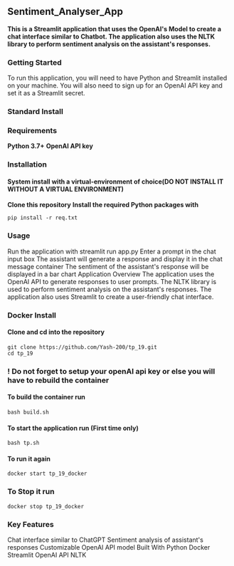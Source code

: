 ## Sentiment_Analyser_App
**This is a Streamlit application that uses the OpenAI's Model to create a chat interface similar to Chatbot. The application also uses the NLTK library to perform sentiment analysis on the assistant's responses.**

### Getting Started
To run this application, you will need to have Python and Streamlit installed on your machine. You will also need to sign up for an OpenAI API key and set it as a Streamlit secret.

### Standard Install
### Requirements
**Python 3.7+**
**OpenAI API key**

### Installation

#### System install with a virtual-environment of choice(DO NOT INSTALL IT WITHOUT A VIRTUAL ENVIRONMENT)
**Clone this repository**
**Install the required Python packages with**
```
pip install -r req.txt
```

### Usage
Run the application with streamlit run app.py
Enter a prompt in the chat input box
The assistant will generate a response and display it in the chat message container
The sentiment of the assistant's response will be displayed in a bar chart
Application Overview
The application uses the OpenAI API to generate responses to user prompts. The NLTK library is used to perform sentiment analysis on the assistant's responses. The application also uses Streamlit to create a user-friendly chat interface.


### Docker Install

#### **Clone and cd into the repository**

```
git clone https://github.com/Yash-200/tp_19.git
cd tp_19
```

### ! Do not forget to setup your openAI api key or else you will have to rebuild the container
#### **To build the container run**

```
bash build.sh
```

#### **To start the application run (First time only)**
```
bash tp.sh
```
#### **To run it again**
```
docker start tp_19_docker
```
### **To Stop it run**
```
docker stop tp_19_docker
```

### Key Features
Chat interface similar to ChatGPT
Sentiment analysis of assistant's responses
Customizable OpenAI API model
Built With
Python
Docker
Streamlit
OpenAI API
NLTK
